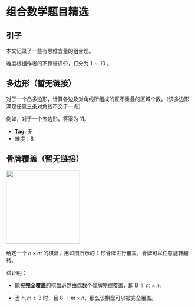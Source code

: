 # 组合数学题目精选

## 引子

本文记录了一些有思维含量的组合题。

难度根据作者的不靠谱评价，打分为 $1\sim 10$ 。

## 多边形（暂无链接）

对于一个凸多边形，计算各边及对角线所组成的互不重叠的区域个数。（该多边形满足任意三条对角线不交于一点）

例如，对于一个五边形，答案为 $11$。

- **Tag:** 无
- 难度：$8$

## 骨牌覆盖（暂无链接）

<img src="https://images.cnblogs.com/cnblogs_com/blogs/755235/galleries/2179806/o_d8cea59d.jpg" width="200" height="200" />

给定一个 $n\times m$ 的棋盘，用如图所示的 $L$ 形骨牌进行覆盖，骨牌可以任意旋转翻转。

试证明：

- 能被**完全覆盖**的棋盘必然由偶数个骨牌完成覆盖，即 $8\mid m\times n$。

- 当 $n, m\ge 3$ 时，且 $8\mid m\times n$，那么该棋盘可以被完全覆盖。
